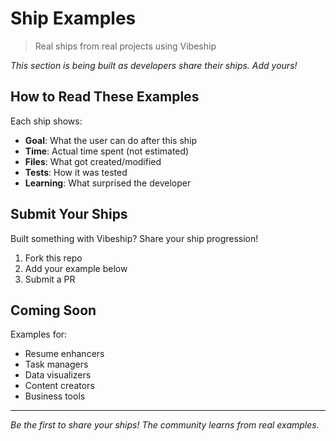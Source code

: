 # Ship Examples

> Real ships from real projects using Vibeship

*This section is being built as developers share their ships. Add yours!*

## How to Read These Examples

Each ship shows:
- **Goal**: What the user can do after this ship
- **Time**: Actual time spent (not estimated)
- **Files**: What got created/modified
- **Tests**: How it was tested
- **Learning**: What surprised the developer

## Submit Your Ships

Built something with Vibeship? Share your ship progression!

1. Fork this repo
2. Add your example below
3. Submit a PR

## Coming Soon

Examples for:
- Resume enhancers
- Task managers  
- Data visualizers
- Content creators
- Business tools

---

*Be the first to share your ships! The community learns from real examples.*